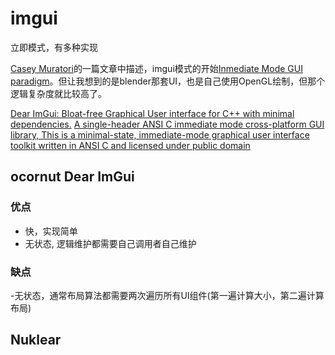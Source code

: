 # imgui

立即模式，有多种实现

[Casey Muratori](https://caseymuratori.com/)的一篇文章中描述，imgui模式的开始[Inmediate Mode GUI paradigm](https://caseymuratori.com/blog_0001)。但让我想到的是blender那套UI，也是自己使用OpenGL绘制，但那个逻辑复杂度就比较高了。

[Dear ImGui: Bloat-free Graphical User interface for C++ with minimal dependencies.](https://github.com/ocornut/imgui)
[A single-header ANSI C immediate mode cross-platform GUI library, This is a minimal-state, immediate-mode graphical user interface toolkit written in ANSI C and licensed under public domain](https://github.com/Immediate-Mode-UI/Nuklear)

## ocornut Dear ImGui

### 优点

- 快，实现简单
- 无状态, 逻辑维护都需要自己调用者自己维护

### 缺点

-无状态，通常布局算法都需要两次遍历所有UI组件(第一遍计算大小，第二遍计算布局)

## Nuklear